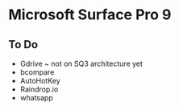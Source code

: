 # Microsoft Surface Pro 9

## To Do

* Gdrive ~ not on SQ3 architecture yet
* bcompare
* AutoHotKey
* Raindrop.io
* whatsapp